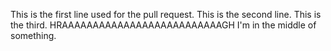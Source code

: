 This is the first line used for the pull request.
This is the second line. 
This is the third. 
HRAAAAAAAAAAAAAAAAAAAAAAAAAAGH
I'm in the middle of something. 